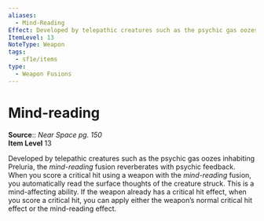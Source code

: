 ```yaml
---
aliases:
  - Mind-Reading
Effect: Developed by telepathic creatures such as the psychic gas oozes inhabiting Preluria, the _mind-reading_ fusion reverberates with psychic feedback. When you score a critical hit using a weapon with the _mind-reading_ fusion, you automatically read the surface thoughts of the creature struck. This is a mind-affecting ability. If the weapon already has a critical hit effect, when you score a critical hit, you can apply either the weapon’s normal critical hit effect or the mind-reading effect.
ItemLevel: 13
NoteType: Weapon
tags:
  - sf1e/items
type:
  - Weapon Fusions
---
```


# Mind-reading

**Source**:: _Near Space pg. 150_  
**Item Level** 13  

Developed by telepathic creatures such as the psychic gas oozes inhabiting Preluria, the _mind-reading_ fusion reverberates with psychic feedback. When you score a critical hit using a weapon with the _mind-reading_ fusion, you automatically read the surface thoughts of the creature struck. This is a mind-affecting ability. If the weapon already has a critical hit effect, when you score a critical hit, you can apply either the weapon’s normal critical hit effect or the mind-reading effect.
